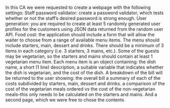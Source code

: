 In this CA we were requested to create a webpage with the following settings:
Staff password validator: create a password validator, which tests whether or not the staff’s desired password is strong enough.
User generation: you are required to create at least 5 randomly generated user profiles for the customers using JSON data returned from the random user API.
Food cost: the application should include a form that will allow the waiter to choose from a range of available menu items. The menu should include starters, main, dessert and drinks. There should be a minimum of 3 items in each category (i.e. 3 starters, 3 mains, etc.). Some of the guests may be vegetarian, so the starters and mains should contain at least 1 vegetarian menu item. Each menu item is an object containing: the dish name, a short (1 line) description, a suitable variable that indicates whether the dish is vegetarian, and the cost of the dish. A breakdown of the bill will be returned to the user showing:
the overall bill 
a summary of each of the costs subdivided by starters, main, dessert and drinks.
a comparison of the cost of the vegetarian meals ordered vs the cost of the non-vegetarian meals–this only needs to be calculated on the starters and mains. 
And a second page, which we were free to chose the contents
